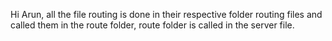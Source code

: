 Hi Arun, all the file routing is done in their respective folder routing files and called them in the route folder, route folder is called in the server file.
